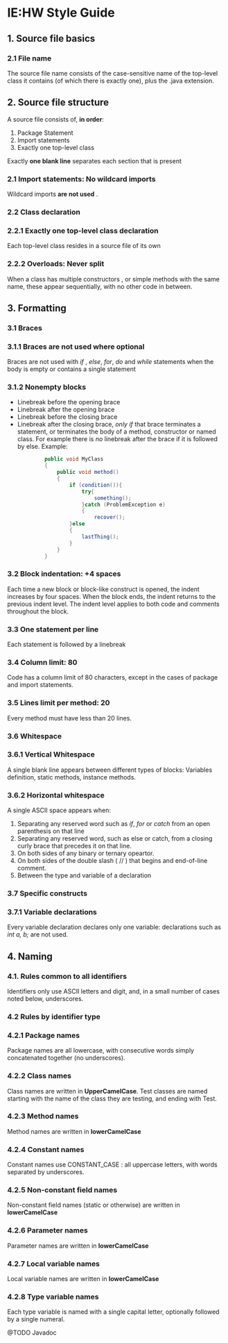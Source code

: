 # IE:HW Style Guide

## 1. Source file basics
###		2.1 File name
The source file name consists of the case-sensitive name of the top-level class it contains 
(of which there is exactly one), plus the .java extension.
## 2. Source file structure
A source file consists of, __in order__:
1. Package Statement
2. Import statements
3. Exactly one top-level class

Exactly __one blank line__ separates each section that is present
###		2.1 Import statements: No wildcard imports
Wildcard imports __are not used__ .
###		2.2 Class declaration
###			2.2.1 Exactly one top-level class declaration
Each top-level class resides in a source file of its own
###			2.2.2 Overloads: Never split
When a class has multiple constructors , or simple methods with the same name, 
these appear sequentially, with no other code in between.
##	3. Formatting
###		3.1 Braces
###			3.1.1 Braces are not used where optional
Braces are not used with _if_ , _else_, _for_, _do_ and _while_ statements
when the body is empty or contains a single statement
###			3.1.2 Nonempty blocks
* Linebreak before the opening brace
* Linebreak after the opening brace
* Linebreak before the closing brace
* Linebreak after the closing brace, _only if_ that brace terminates a statement,
or terminates the body of a method, constructor or named class. For example
there is _no_ linebreak after the brace if it is followed by else.
Example:
```java
			public void MyClass
			{
				public void method()
				{
					if (condition()){
						try{
							something();
						}catch (ProblemException e)
						{
							recover();
					}else
					{
						lastThing();
					}
				}
			}
```
###		3.2 Block indentation: +4 spaces
Each time a new block or block-like construct is opened, the indent increases by four spaces.
When the block ends, the indent returns to the previous indent level. The indent level applies
to both code and comments throughout the block.
###		3.3 One statement per line
Each statement is followed by a linebreak
###		3.4 Column limit: 80
Code has a column limit of 80 characters, except in the cases of package and import statements.
###		3.5 Lines limit per method: 20
Every method must have less than 20 lines.
###		3.6 Whitespace
###			3.6.1 Vertical Whitespace
A single blank line appears between different types of blocks: 
Variables definition, static methods, instance methods.
###			3.6.2 Horizontal whitespace
A single ASCII space appears when:
1. Separating any reserved word such as _if_, _for_ or _catch_
	from an open parenthesis on that line
2. Separating any reserved word, such as else or catch, 
	from a closing curly brace that precedes it on that line.
3. On both sides of any binary or ternary opeartor.
4. On both sides of the double slash ( // ) that begins and end-of-line comment.
5. Between the type and variable of a declaration
###		3.7 Specific constructs
###			3.7.1 Variable declarations
Every variable declaration declares only one variable: declarations such as _int a, b;_ are not used.
##	4. Naming
###		4.1. Rules common to all identifiers
Identifiers only use ASCII letters and digit, and, in a small number of cases noted below, underscores.
###		4.2 Rules by identifier type
###			4.2.1 Package names
Package names are all lowercase, with consecutive words simply concatenated together (no underscores).
###			4.2.2 Class names
Class names are written in **UpperCamelCase**. Test classes are named starting with the name of the
class they are testing, and ending with Test.
###			4.2.3 Method names
Method names are written in **lowerCamelCase**
###			4.2.4 Constant names
Constant names use CONSTANT_CASE : all uppercase letters, with words separated by underscores.
###			4.2.5 Non-constant field names
Non-constant field names (static or otherwise) are written in **lowerCamelCase**
###			4.2.6 Parameter names
Parameter names are written in **lowerCamelCase**
###			4.2.7 Local variable names
Local variable names are written in **lowerCamelCase**
###			4.2.8 Type variable names
Each type variable is named with a single capital letter, optionally followed by a single numeral.
				
@TODO Javadoc
				
		
